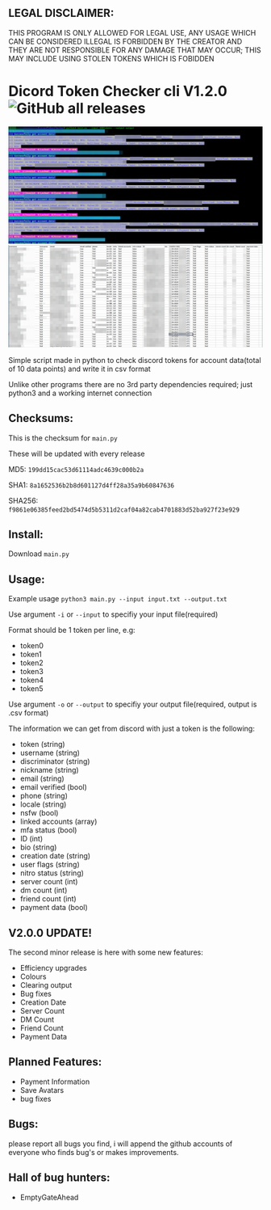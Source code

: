 ## LEGAL DISCLAIMER:
THIS PROGRAM IS ONLY ALLOWED FOR LEGAL USE, ANY USAGE WHICH CAN BE CONSIDERED ILLEGAL IS FORBIDDEN BY THE CREATOR AND THEY ARE NOT RESPONSIBLE FOR ANY DAMAGE THAT MAY OCCUR; THIS MAY INCLUDE USING STOLEN TOKENS WHICH IS FOBIDDEN

# Dicord Token Checker cli V1.2.0 ![GitHub all releases](https://img.shields.io/github/downloads/EmptyGateAhead/discordTokenCheckerCLI/total)
![Example CLI Output](cli.png)
![Example CSV Data](csv.png)

Simple script made in python to check discord tokens for account data(total of 10 data points) and write it in csv format

Unlike other programs there are no 3rd party dependencies required; just python3 and a working internet connection

## Checksums:
This is the checksum for `main.py`

These will be updated with every release

MD5: `199dd15cac53d61114adc4639c000b2a`

SHA1: `8a1652536b2b8d601127d4ff28a35a9b60847636`

SHA256: `f9861e06385feed2bd5474d5b5311d2caf04a82cab4701883d52ba927f23e929`

## Install:
Download `main.py`

## Usage:
Example usage `python3 main.py --input input.txt --output.txt`

Use argument `-i` or `--input` to specifiy your input file(required)

Format should be 1 token per line, e.g:

- token0
- token1
- token2
- token3
- token4
- token5

Use argument `-o` or `--output` to specifiy your output file(required, output is .csv format)

The information we can get from discord with just a token is the following:

- token (string)
- username (string)
- discriminator (string)
- nickname (string)
- email (string)
- email verified (bool)
- phone (string)
- locale (string)
- nsfw (bool)
- linked accounts (array)
- mfa status (bool)
- ID (int)
- bio (string)
- creation date (string)
- user flags (string)
- nitro status (string)
- server count (int)
- dm count (int)
- friend count (int)
- payment data (bool)

## V2.0.0 UPDATE!
The second minor release is here with some new features:
- Efficiency upgrades
- Colours
- Clearing output
- Bug fixes
- Creation Date
- Server Count
- DM Count
- Friend Count
- Payment Data

## Planned Features:
- Payment Information
- Save Avatars
- bug fixes

## Bugs:
please report all bugs you find, i will append the github accounts of everyone who finds bug's or makes improvements.

## Hall of bug hunters:
- EmptyGateAhead
